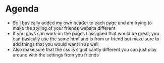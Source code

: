 # Agenda
- So I basically added my own header to each page and am trying to make the styling of your friends website different
- If you guys can work on the pages I assigned that would be great, you can basically use the same html and js from ur friend but make sure to add things that you would want in as well
- Also make sure that the css is significantly different you can just play around with the settings from you friends 
